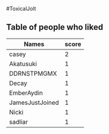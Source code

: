 #ToxicalJolt
## Table of people who liked
Names | score
--- | ---
casey | 2
Akatusuki | 1
DDRNSTPMGMX | 1
Decay | 1
EmberAydin | 1
JamesJustJoined | 1
Nicki | 1
sadliar | 1
